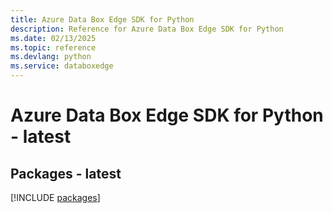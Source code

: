 ```yaml
---
title: Azure Data Box Edge SDK for Python
description: Reference for Azure Data Box Edge SDK for Python
ms.date: 02/13/2025
ms.topic: reference
ms.devlang: python
ms.service: databoxedge
---
```

# Azure Data Box Edge SDK for Python - latest
## Packages - latest
[!INCLUDE [packages](data-box-edge-index.md)]